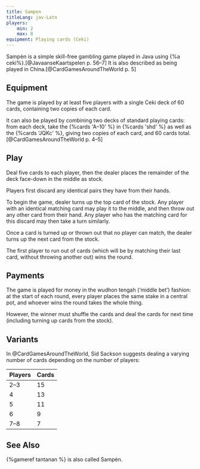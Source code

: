 ```yaml
---
title: Sampen
titleLang: jav-Latn
players:
    min: 2
    max: 8
equipment: Playing cards (Ceki)
---
```


<span lang="jav-Latn" class="noun">Sampèn</span> is a simple skill-free gambling
game played in Java using {%a ceki%}.[@JavaanseKaartspelen p. 56–7] It is also
described as being played in China.[@CardGamesAroundTheWorld p. 5]

<!-- excerpt -->

## Equipment

The game is played by at least five players with a single Ceki deck of 60 cards,
containing two copies of each card.

It can also be played by combining two decks of standard playing cards: from
each deck, take the {%cards 'A–10' %} in {%cards 'shd' %} as well as the {%cards 'JQKc' %}, giving two
copies of each card, and 60 cards total.[@CardGamesAroundTheWorld p. 4–5]

## Play

Deal five cards to each player, then the dealer places the remainder of the deck
face-down in the middle as stock.

Players first discard any identical pairs they have from their hands.

To begin the game, dealer turns up the top card of the stock. Any player
with an identical matching card may play it to the middle, and then throw out
any other card from their hand. Any player who has the matching card for this
discard may then take a turn similarly.

Once a card is turned up or thrown out that no player can match, the dealer
turns up the next card from the stock.

The first player to run out of cards (which will be by matching their last card,
without throwing another out) wins the round.

## Payments

The game is played for money in the <span lang="jav-Latn">wudhon tengah</span>
(‘middle bet’) fashion: at the start of each round, every player places the same
stake in a central pot, and whoever wins the round takes the whole thing.

However, the winner must shuffle the cards and deal the cards for next time
(including turning up cards from the stock).

## Variants

In @CardGamesAroundTheWorld, Sid Sackson suggests dealing a varying number of
cards depending on the number of players:

<table class="table small">
<thead>
<tr>
<th>Players</th>
<th>Cards</th>
</tr>
</thead>
<tbody class="numeric table-group-divider">
<tr><td>2–3</td><td>15</td></tr>
<tr><td>4</td><td>13</td></tr>
<tr><td>5</td><td>11</td></tr>
<tr><td>6</td><td>9</td></tr>
<tr><td>7–8</td><td>7</td></tr>
</tbody>
</table>

## See Also

{%gameref tantanan %} is also called <span lang="jav-Latn" class="noun">Sampèn</span>.
